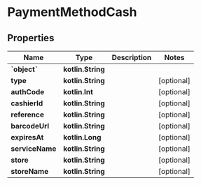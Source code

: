 
# PaymentMethodCash

## Properties
Name | Type | Description | Notes
------------ | ------------- | ------------- | -------------
**&#x60;object&#x60;** | **kotlin.String** |  | 
**type** | **kotlin.String** |  |  [optional]
**authCode** | **kotlin.Int** |  |  [optional]
**cashierId** | **kotlin.String** |  |  [optional]
**reference** | **kotlin.String** |  |  [optional]
**barcodeUrl** | **kotlin.String** |  |  [optional]
**expiresAt** | **kotlin.Long** |  |  [optional]
**serviceName** | **kotlin.String** |  |  [optional]
**store** | **kotlin.String** |  |  [optional]
**storeName** | **kotlin.String** |  |  [optional]



